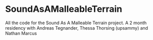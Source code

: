 # SoundAsAMalleableTerrain
All the code for the Sound As A Malleable Terrain project. A 2 month residency with Andreas Tegnander, Thessa Thorsing (upsammy) and Nathan Marcus
